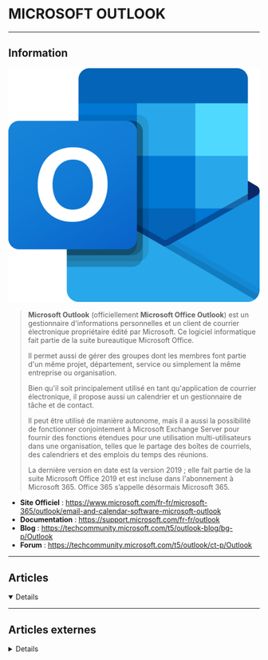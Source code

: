 # MICROSOFT OUTLOOK
----

## <i class="fa-solid fa-hashtag"></i> Information

![Logo](../../_media/apps/microsoft_outlook/microsoft_office_outlook_2018.svg ':size=250 :no-zoom')


> <i class="fa-solid fa-quote-left"></i> **Microsoft Outlook** (officiellement **Microsoft Office Outlook**) est un gestionnaire d'informations personnelles et un client de courrier électronique propriétaire édité par Microsoft. Ce logiciel informatique fait partie de la suite bureautique Microsoft Office.
>
> Il permet aussi de gérer des groupes dont les membres font partie d'un même projet, département, service ou simplement la même entreprise ou organisation.
>
> Bien qu'il soit principalement utilisé en tant qu'application de courrier électronique, il propose aussi un calendrier et un gestionnaire de tâche et de contact.
>
> Il peut être utilisé de manière autonome, mais il a aussi la possibilité de fonctionner conjointement à Microsoft Exchange Server pour fournir des fonctions étendues pour une utilisation multi-utilisateurs dans une organisation, telles que le partage des boîtes de courriels, des calendriers et des emplois du temps des réunions.
>
> La dernière version en date est la version 2019 ; elle fait partie de la suite Microsoft Office 2019 et est incluse dans l'abonnement à Microsoft 365. Office 365 s’appelle désormais Microsoft 365. <i class="fa-solid fa-quote-left fa-rotate-180"></i>


- <i class="fa-solid fa-globe"></i> **Site Officiel** : https://www.microsoft.com/fr-fr/microsoft-365/outlook/email-and-calendar-software-microsoft-outlook
- <i class="fa-solid fa-book"></i> **Documentation** : https://support.microsoft.com/fr-fr/outlook
- <i class="fab fa-blogger-b"></i> **Blog** : https://techcommunity.microsoft.com/t5/outlook-blog/bg-p/Outlook
- <i class="fas fa-comments"></i> **Forum** : https://techcommunity.microsoft.com/t5/outlook/ct-p/Outlook


---

## <i class="fa-regular fa-newspaper"></i> Articles

<details open>

</details>

---

## <i class="fa-solid fa-glasses"></i> Articles externes

<details>

- [10 Hidden Features of Microsoft Outlook That Are Rarely Used](https://www.makeuseof.com/tag/hidden-features-microsoft-outlook/)
- [10 Tricks to Keep Your Outlook Email and Microsoft Accounts Secure](https://www.makeuseof.com/tag/tricks-outlook-microsoft-account-secure/)
- [25 Outlook 2016 Command Line Switches You Have to Know](https://www.makeuseof.com/tag/25-outlook-2016-command-line-switches-know/)
- [3 Quick Ways to Recover Outlook PST Password Online](https://dzone.com/articles/03-quick-ways-to-recover-outlook-pst-password-onli)
- [7 Outlook.com Tricks Everyone Needs to Know](https://www.makeuseof.com/tag/hidden-outlook-com-tricks/)
- [Annuler l’envoi d’un email avec Outlook 2016](https://akril.net/2017/09/02/annuler-lenvoi-dun-email-avec-outlook-2016/)
- [Bloquer des Courriels dans Outlook : 5 Méthodes Pratiques à Utiliser](https://blog.mailfence.com/fr/bloquer-des-courriels-dans-outlook/)
- [Comment afficher l'adresse email des expéditeurs dans la boîte de réception](/atrier/apps/microsoft_outlook_001.md)
- [Comment envoyer un e-mail depuis un alias avec Outlook ?](https://www.it-connect.fr/comment-envoyer-un-e-mail-depuis-un-alias-avec-outlook/)
- [Fix Unknown Error 0x80040600 on Microsoft Outlook](https://www.thewindowsclub.com/unknown-error-0x80040600-outlook)
- [GPO Outlook : configurer le mode Exchange mis en cache](https://www.it-connect.fr/gpo-outlook-configurer-le-mode-exchange-mis-en-cache/)
- [How Planner Synchronizes its Tasks to Outlook’s Calendar](https://www.petri.com/planner-synchronizes-outlook-calendar)
- [How to Add and Change a Signature in Microsoft Outlook](https://www.makeuseof.com/tag/make-outlook-email-signature-stand/)
- [How to Automatically CC or BCC Yourself in Outlook and Gmail](https://www.makeuseof.com/tag/auto-cc-bcc-outlook-gmail/)
- [How to Back Up Your (Outlook) Email With Windows 10 File History](https://www.makeuseof.com/tag/backup-outlook-email-windows-10-file-history/)
- [How to change how much email to keep offline in Outlook](https://www.thewindowsclub.com/how-to-change-how-much-mail-to-keep-offline-in-outlook)
- [How to Combine PST Files Into One](https://dzone.com/articles/how-to-combine-pst-files-into-one)
- [How to Create a Signature in Outlook](https://www.makeuseof.com/how-to-create-a-signature-in-outlook/)
- [How to Delete Your Hotmail or Outlook Email Account](https://www.makeuseof.com/tag/how-to-delete-outlook-hotmail-account/)
- [How to Delete Your Outlook or Hotmail Account](https://www.makeuseof.com/tag/how-to-delete-outlook-hotmail-account/)
- [How to Dictate Email in Microsoft Outlook](https://www.makeuseof.com/tag/dictate-email-microsoft-outlook/)
- [How to Disable Annoying Outlook Calendar Reminders](https://www.makeuseof.com/tag/disable-annoying-outlook-calendar-reminders/)
- [How to Disable Outlook.com’s Link Preview Feature](https://www.makeuseof.com/tag/disable-outlook-link-preview-feature/)
- [How to encrypt Emails in Microsoft Outlook app and Outlook.com](https://www.thewindowsclub.com/encrypt-outlook-emails-windows-10)
- [How to Export Emails From Outlook](https://www.makeuseof.com/tag/export-emails-outlook/)
- [How to Fix Common Microsoft Outlook Issues: 7 Tips to Try](https://www.makeuseof.com/tag/fix-common-microsoft-outlook-issues/)
- [How to Fix Outlook Search When It Isn’t Working Properly](https://www.makeuseof.com/tag/outlook-search-not-working/)
- [How to Forward Your Outlook Email to Gmail](https://www.makeuseof.com/tag/outlook-forward-email-to-gmail/)
- [How to Manage Your Email Signature in Outlook](https://www.makeuseof.com/tag/make-outlook-email-signature-stand/)
- [How to Merge Microsoft Outlook PST Files: 5 Easy Methods](https://www.makeuseof.com/tag/merge-outlook-pst-files/)
- [How to Prevent Your Emails Being Forwarded in Outlook and Gmail](https://www.makeuseof.com/tag/prevent-emails-forwarded-outlook-gmail/)
- [How to Repair Corrupted PST and OST Files in Microsoft Outlook Using Recovery Toolbox](https://www.makeuseof.com/how-to-repair-corrupted-pst-and-ost-files-in-microsoft-outlook-using-recovery-toolbox/)
- [How to Repair MS Outlook PST File using Inbox Repair Tool](https://dzone.com/articles/how-to-repair-ms-outlook-pst-file-using-inbox-repa)
- [How to restore Contact information in Address Book in Outlook](https://www.thewindowsclub.com/restore-contact-information-in-address-book-in-outlook)
- [How to Save an Email as a PDF in Outlook](https://www.makeuseof.com/save-email-as-pdf-in-outlook/)
- [How to Schedule a Meeting in Microsoft Outlook](https://www.makeuseof.com/schedule-meeting-microsoft-outlook/)
- [How to Schedule an Email in Outlook](https://www.makeuseof.com/how-to-schedule-an-email-in-outlook/)
- [How to Set “Out of Office” Messages in Outlook](https://www.makeuseof.com/tag/out-of-office-messages-outlook/)
- [How to Set Up Gmail in Outlook](https://www.makeuseof.com/tag/gmail-outlook-settings/)
- [How to snooze an email in Outlook.com to get reminder](https://www.thewindowsclub.com/how-to-snooze-email-in-outlook-com)
- [How to Start Outlook in Safe Mode](https://www.makeuseof.com/outlook-safe-mode/)
- [How to Stop Outlook From Saving a Copy of Your Sent Emails](https://www.makeuseof.com/how-to-stop-outlook-from-saving-sent-emails/)
- [How to turn off Joyful Animations in Outlook Web App](https://www.thewindowsclub.com/turn-off-joyful-animations-in-outlook-web-app)
- [How to Use Outlook for Simple Task and Project Management](https://www.makeuseof.com/tag/use-outlook-simple-task-project-management/)
- [How to Use Outlook in Dark Mode](https://www.makeuseof.com/how-to-use-outlook-in-dark-mode/)
- [How to Use Outlook Without an Email Account](https://www.makeuseof.com/tag/use-outlook-without-email-account/)
- [How to View and Recover Your Microsoft Outlook Password](https://www.makeuseof.com/tag/view-password-microsoft-outlook/)
- [HOW TO: WAYS TO FIX OUTLOOK ERROR ‘CANNOT OPEN YOUR DEFAULT EMAIL FOLDERS’](http://techgenix.com/outlook-error-default-email-folders/)
- [Manage Outlook spam filters using PowerShell and GPOs](https://4sysops.com/archives/manage-outlook-spam-filters-using-powershell-and-gpos/)
- [Microsoft Updates Outlook with New Time Management Features](https://petri.com/microsoft-updates-outlook-with-new-time-management-features)
- [Outlook : assistant désabonner et anti spam](http://www.windows8facile.fr/outlook-antispam-unsubscribe/)
- [Outlook : assistant désabonner et anti spam](http://www.windows8facile.fr/outlook-antispam-unsubscribe/)
- [Outlook : Comment désactiver l’onglet prioritaire de votre messagerie Outlook](https://sys-advisor.com/2017/12/27/tuto-outlook-desactiver-longlet-prioritaire-de-votre-messagerie-outlook/)
- [Outlook : Comment planifier l’envoi d’un e-mail ?](https://www.it-connect.fr/outlook-comment-planifier-lenvoi-dun-e-mail/)
- [Outlook : comment réparer un fichier .pst ?](https://www.it-connect.fr/outlook-comment-reparer-un-fichier-pst/)
- [Outlook : la dernière mise à jour le fait complétement planter !](https://www.it-connect.fr/outlook-la-derniere-mise-a-jour-le-fait-completement-planter/)
- [Outlook 2016 : ajouter un compte Gmail / Google](https://www.windows8facile.fr/outlook-2016-ajouter-gmail-google/)
- [Outlook Email Crawling Using Graph APIs](https://dzone.com/articles/outlook-email-crawling-using-graph-apis)
- [Outlook Express : Récupérer les mails sur un PC HS](https://www.tech2tech.fr/outlook-express-recuperer-les-mails-sur-un-pc-hs/)
- [Récupération du Mot de Passe d’Outlook](https://www.zataz.com/recuperation-du-mot-de-passe-doutlook/)
- [The Useful Clean Up Mailbox Option Hidden in OWA](https://www.petri.com/owa-clean-up-mailbox-option)
- [Turn Outlook Into a Project Management Tool With OneNote Integration](https://www.makeuseof.com/tag/turn-outlook-project-management-tool-onenote-integration/)

</details>